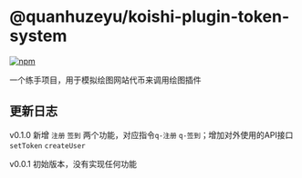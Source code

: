 # @quanhuzeyu/koishi-plugin-token-system

[![npm](https://img.shields.io/npm/v/@quanhuzeyu/koishi-plugin-token-system?style=flat-square)](https://www.npmjs.com/package/@quanhuzeyu/koishi-plugin-token-system)

一个练手项目，用于模拟绘图网站代币来调用绘图插件

## 更新日志

v0.1.0 新增 `注册` `签到` 两个功能，对应指令`q-注册` `q-签到`；增加对外使用的API接口`setToken` `createUser`

v0.0.1 初始版本，没有实现任何功能
